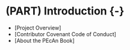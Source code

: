 # (PART) Introduction {-}

- [Project Overview]
- [Contributor Covenant Code of Conduct]
- [About the PEcAn Book]
